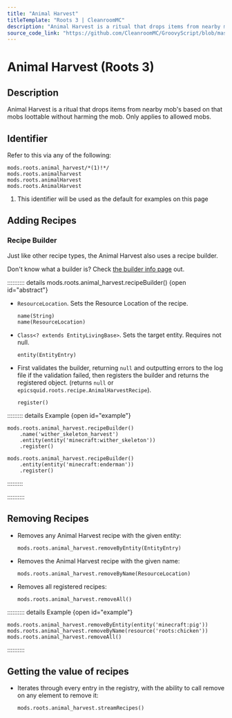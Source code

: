 ```yaml
---
title: "Animal Harvest"
titleTemplate: "Roots 3 | CleanroomMC"
description: "Animal Harvest is a ritual that drops items from nearby mob's based on that mobs loottable without harming the mob. Only applies to allowed mobs."
source_code_link: "https://github.com/CleanroomMC/GroovyScript/blob/master/src/main/java/com/cleanroommc/groovyscript/compat/mods/roots/AnimalHarvest.java"
---
```


# Animal Harvest (Roots 3)

## Description

Animal Harvest is a ritual that drops items from nearby mob's based on that mobs loottable without harming the mob. Only applies to allowed mobs.

## Identifier

Refer to this via any of the following:

```groovy:no-line-numbers {1}
mods.roots.animal_harvest/*(1)!*/
mods.roots.animalharvest
mods.roots.animalHarvest
mods.roots.AnimalHarvest
```

1. This identifier will be used as the default for examples on this page

## Adding Recipes

### Recipe Builder

Just like other recipe types, the Animal Harvest also uses a recipe builder.

Don't know what a builder is? Check [the builder info page](../../../groovy/builder.md) out.

:::::::::: details mods.roots.animal_harvest.recipeBuilder() {open id="abstract"}
- `ResourceLocation`. Sets the Resource Location of the recipe.

    ```groovy:no-line-numbers
    name(String)
    name(ResourceLocation)
    ```

- `Class<? extends EntityLivingBase>`. Sets the target entity. Requires not null.

    ```groovy:no-line-numbers
    entity(EntityEntry)
    ```

- First validates the builder, returning `null` and outputting errors to the log file if the validation failed, then registers the builder and returns the registered object. (returns `null` or `epicsquid.roots.recipe.AnimalHarvestRecipe`).

    ```groovy:no-line-numbers
    register()
    ```

::::::::: details Example {open id="example"}
```groovy:no-line-numbers
mods.roots.animal_harvest.recipeBuilder()
    .name('wither_skeleton_harvest')
    .entity(entity('minecraft:wither_skeleton'))
    .register()

mods.roots.animal_harvest.recipeBuilder()
    .entity(entity('minecraft:enderman'))
    .register()
```

:::::::::

::::::::::

## Removing Recipes

- Removes any Animal Harvest recipe with the given entity:

    ```groovy:no-line-numbers
    mods.roots.animal_harvest.removeByEntity(EntityEntry)
    ```

- Removes the Animal Harvest recipe with the given name:

    ```groovy:no-line-numbers
    mods.roots.animal_harvest.removeByName(ResourceLocation)
    ```

- Removes all registered recipes:

    ```groovy:no-line-numbers
    mods.roots.animal_harvest.removeAll()
    ```

:::::::::: details Example {open id="example"}
```groovy:no-line-numbers
mods.roots.animal_harvest.removeByEntity(entity('minecraft:pig'))
mods.roots.animal_harvest.removeByName(resource('roots:chicken'))
mods.roots.animal_harvest.removeAll()
```

::::::::::

## Getting the value of recipes

- Iterates through every entry in the registry, with the ability to call remove on any element to remove it:

    ```groovy:no-line-numbers
    mods.roots.animal_harvest.streamRecipes()
    ```
